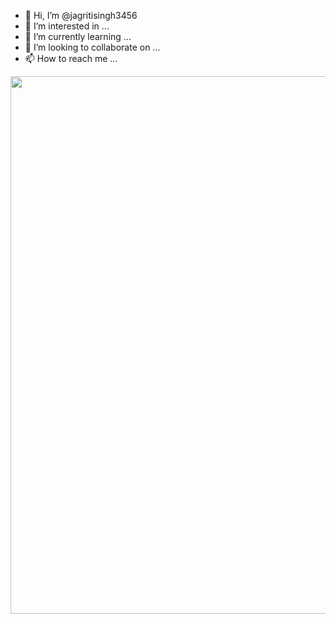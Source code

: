 - 👋 Hi, I’m @jagritisingh3456
- 👀 I’m interested in ...
- 🌱 I’m currently learning ...
- 💞️ I’m looking to collaborate on ...
- 📫 How to reach me ...

<!---
jagritisingh3456/jagritisingh3456 is a ✨ special ✨ repository because its `README.md` (this file) appears on your GitHub profile.
You can click the Preview link to take a look at your changes.
--->

<img loading="lazy" decoding="async" width="566" height="860" src="https://demo2.wpopal.com/gamico/wp-content/uploads/2023/12/h1_img-3.png" class="attachment-full size-full wp-image-872" alt="" srcset="https://demo2.wpopal.com/gamico/wp-content/uploads/2023/12/h1_img-3.png 566w, https://demo2.wpopal.com/gamico/wp-content/uploads/2023/12/h1_img-3-197x300.png 197w" sizes="(max-width: 566px) 100vw, 566px">
